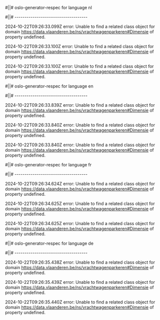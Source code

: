 #||# oslo-generator-respec for language nl  

#||# -------------------------------------  

2024-10-22T09:26:33.099Z error: Unable to find a related class object for domain https://data.vlaanderen.be/ns/vrachtwagenparkeren#Dimensie of property undefined.

2024-10-22T09:26:33.100Z error: Unable to find a related class object for domain https://data.vlaanderen.be/ns/vrachtwagenparkeren#Dimensie of property undefined.

2024-10-22T09:26:33.100Z error: Unable to find a related class object for domain https://data.vlaanderen.be/ns/vrachtwagenparkeren#Dimensie of property undefined.

#||# oslo-generator-respec for language en  

#||# -------------------------------------  

2024-10-22T09:26:33.839Z error: Unable to find a related class object for domain https://data.vlaanderen.be/ns/vrachtwagenparkeren#Dimensie of property undefined.

2024-10-22T09:26:33.840Z error: Unable to find a related class object for domain https://data.vlaanderen.be/ns/vrachtwagenparkeren#Dimensie of property undefined.

2024-10-22T09:26:33.840Z error: Unable to find a related class object for domain https://data.vlaanderen.be/ns/vrachtwagenparkeren#Dimensie of property undefined.

#||# oslo-generator-respec for language fr  

#||# -------------------------------------  

2024-10-22T09:26:34.624Z error: Unable to find a related class object for domain https://data.vlaanderen.be/ns/vrachtwagenparkeren#Dimensie of property undefined.

2024-10-22T09:26:34.625Z error: Unable to find a related class object for domain https://data.vlaanderen.be/ns/vrachtwagenparkeren#Dimensie of property undefined.

2024-10-22T09:26:34.625Z error: Unable to find a related class object for domain https://data.vlaanderen.be/ns/vrachtwagenparkeren#Dimensie of property undefined.

#||# oslo-generator-respec for language de  

#||# -------------------------------------  

2024-10-22T09:26:35.438Z error: Unable to find a related class object for domain https://data.vlaanderen.be/ns/vrachtwagenparkeren#Dimensie of property undefined.

2024-10-22T09:26:35.439Z error: Unable to find a related class object for domain https://data.vlaanderen.be/ns/vrachtwagenparkeren#Dimensie of property undefined.

2024-10-22T09:26:35.440Z error: Unable to find a related class object for domain https://data.vlaanderen.be/ns/vrachtwagenparkeren#Dimensie of property undefined.

